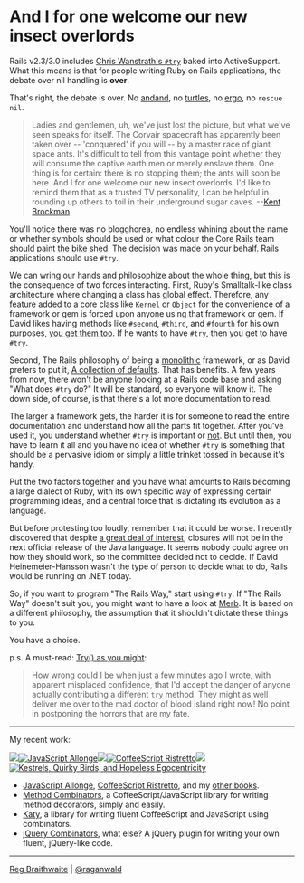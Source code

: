 And I for one welcome our new insect overlords
===

Rails v2.3/3.0 includes [Chris Wanstrath's `#try`](http://ozmm.org/posts/try.html) baked into ActiveSupport. What this means is that for people writing Ruby on Rails applications, the debate over nil handling is **over**.

That's right, the debate is over. No [andand](http://github.com/raganwald/andand/tree/master "raganwald's andand at master &mdash; GitHub"), no [turtles](http://chalain.livejournal.com/66798.html "chalain: Turtles!"), no [ergo](http://facets.rubyforge.org/doc/api/core/classes/Kernel.html#M000368), no `rescue nil`.

> Ladies and gentlemen, uh, we've just lost the picture, but what we've seen speaks for itself. The Corvair spacecraft has apparently been taken over -- 'conquered' if you will -- by a master race of giant space ants. It's difficult to tell from this vantage point whether they will consume the captive earth men or merely enslave them. One thing is for certain: there is no stopping them; the ants will soon be here. And I for one welcome our new insect overlords. I'd like to remind them that as a trusted TV personality, I can be helpful in rounding up others to toil in their underground sugar caves. --[Kent Brockman](http://www.snpp.com/episodes/1F13.html "[1F13] Deep Space Homer")

You'll notice there was no blogghorea, no endless whining about the name or whether symbols should be used or what colour the Core Rails team should [paint the bike shed](http://en.wikipedia.org/wiki/Color_of_the_bikeshed "Parkinson's Law of Triviality - Wikipedia, the free encyclopedia"). The decision was made on your behalf. Rails applications should use `#try`.

We can wring our hands and philosophize about the whole thing, but this is the consequence of two forces interacting. First, Ruby's Smalltalk-like class architecture where changing a class has global effect. Therefore, any feature added to a core class like `Kernel` or `Object` for the convenience of a framework or gem is forced upon anyone using that framework or gem. If David likes having methods like `#second`, `#third`, and `#fourth` for his own purposes, [you get them too](http://github.com/rails/rails/commit/22af62cf486721ee2e45bb720c42ac2f4121faf4 "Commit 22af62cf486721ee2e45bb720c42ac2f4121faf4 to rails's rails &mdash; GitHub"). If he wants to have `#try`, then you get to have `#try`.

Second, The Rails philosophy of being a [monolithic](http://yehudakatz.com/2008/11/15/mythbusting-rails-is-not-a-monolith/ "Katz Got Your Tongue? &raquo; MythBusting &#8212; Rails is not a monolith") framework, or as David prefers to put it, [A collection of defaults](http://www.loudthinking.com/posts/33-myth-4-rails-is-a-monolith "Myth #4: Rails is a monolith"). That has benefits. A few years from now, there won't be anyone looking at a Rails code base and asking "What does `#try` do?" It will be standard, so everyone will know it. The down side, of course, is that there's a lot more documentation to read.

The larger a framework gets, the harder it is for someone to read the entire documentation and understand how all the parts fit together. After you've used it, you understand whether `#try` is important or [not](http://avdi.org/devblog/2008/10/30/self-confident-code/ "Writing Self-Confident Code"). But until then, you have to learn it all and you have no idea of whether `#try` is something that should be a pervasive idiom or simply a little trinket tossed in because it's handy.

Put the two factors together and you have what amounts to Rails becoming a large dialect of Ruby, with its own specific way of expressing certain programming ideas, and a central force that is dictating its evolution as a language.

But before protesting too loudly, remember that it could be worse. I recently discovered that despite [a great deal of interest](http://www.google.ca/search?q=java+7+closures&amp;ie=utf-8&amp;oe=utf-8 "java 7 closures - Google Search"), closures will not be in the next official release of the Java language. It seems nobody could agree on how they should work, so the committee decided not to decide. If David Heinemeier-Hansson wasn't the type of person to decide what to do, Rails would be running on .NET today.

So, if you want to program "The Rails Way," start using `#try`. If "The Rails Way" doesn't suit you, you might want to have a look at [Merb](http://merbivore.com/ "Merb | Looking for a hacker's framework?"). It is based on a different philosophy, the assumption that it shouldn't dictate these things to you.

You have a choice.

p.s. A must-read: [Try() as you might](http://blog.lawrencepit.com/2009/01/11/try-as-you-might/ ""):

> How wrong could I be when just a few minutes ago I wrote, with apparent misplaced confidence, that I'd accept the danger of anyone actually contributing a different `try` method. They might as well deliver me over to the mad doctor of blood island right now! No point in postponing the horrors that are my fate.

---

My recent work:

![](http://i.minus.com/iL337yTdgFj7.png)[![JavaScript Allonge](http://i.minus.com/iW2E1A8M5UWe6.jpeg)](http://leanpub.com/javascript-allonge "JavaScript Allongé")![](http://i.minus.com/iL337yTdgFj7.png)[![CoffeeScript Ristretto](http://i.minus.com/iMmGxzIZkHSLD.jpeg)](http://leanpub.com/coffeescript-ristretto "CoffeeScript Ristretto")![](http://i.minus.com/iL337yTdgFj7.png)[![Kestrels, Quirky Birds, and Hopeless Egocentricity](http://i.minus.com/ibw1f1ARQ4bhi1.jpeg)](http://leanpub.com/combinators "Kestrels, Quirky Birds, and Hopeless Egocentricity")

* [JavaScript Allonge](http://leanpub.com/javascript-allonge), [CoffeeScript Ristretto](http://leanpub.com/coffeescript-ristretto), and my [other books](http://leanpub.com/u/raganwald).
* [Method Combinators](https://github.com/raganwald/method-combinators), a CoffeeScript/JavaScript library for writing method decorators, simply and easily.
* [Katy](http://github.com/raganwald/Katy), a library for writing fluent CoffeeScript and JavaScript using combinators.
* [jQuery Combinators](http://github.com/raganwald/jquery-combinators), what else? A jQuery plugin for writing your own fluent, jQuery-like code.  

---

[Reg Braithwaite](http://braythwayt.com) | [@raganwald](http://twitter.com/raganwald)
